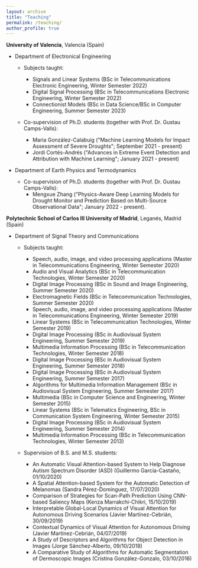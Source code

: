 ```yaml
---
layout: archive
title: "Teaching"
permalink: /teaching/
author_profile: true
---
```


**University of Valencia**, Valencia (Spain)

* Department of Electronical Engineering
  * Subjects taught: 
    * Signals and Linear Systems (BSc in Telecommunications Electronic Engineering, Winter Semester 2022)
    * Digital Signal Processing (BSc in Telecommunications Electronic Engineering, Winter Semester 2022)
    * Connectionist Models (BSc in Data Science/BSc in Computer Engineering, Summer Semester 2023)
      
  * Co-supervision of Ph.D. students (together with Prof. Dr. Gustau Camps-Valls):
    * Maria González-Calabuig ("Machine Learning Models for Impact Assessment of Severe Droughts"; September 2021 - present)
    * Jordi Cortés-Andrés ("Advances in Extreme Event Detection and Attribution with Machine Learning"; January 2021 - present)

* Department of Earth Physics and Termodynamics
  * Co-supervision of Ph.D. students (together with Prof. Dr. Gustau Camps-Valls):
    * Mengxue Zhang ("Physics-Aware Deep Learning Models for Drought Monitor and Prediction Based on Multi-Source Observational Data"; January 2022 - present).

**Polytechnic School of Carlos III University of Madrid**, Leganés,
Madrid (Spain)

* Department of Signal Theory and Communications
  * Subjects taught:
    * Speech, audio, image, and video processing applications (Master in Telecommunications Engineering, Winter Semester 2020)
    * Audio and Visual Analytics (BSc in Telecommunication Technologies, Winter Semester 2020)
    * Digital Image Processing (BSc in Sound and Image Engineering, Summer Semester 2020)
    * Electromagnetic Fields (BSc in Telecommunication Technologies, Summer Semester 2020)
    * Speech, audio, image, and video processing applications (Master in Telecommunications Engineering, Winter Semester 2019)
    * Linear Systems (BSc in Telecommunication Technologies, Winter Semester 2019)
    * Digital Image Processing (BSc in Audiovisual System Engineering, Summer Semester 2019)
    * Multimedia Information Processing (BSc in Telecommunication Technologies, Winter Semester 2018)
    * Digital Image Processing (BSc in Audiovisual System Engineering, Summer Semester 2018)
    * Digital Image Processing (BSc in Audiovisual System Engineering, Summer Semester 2017)
    * Algorithms for Multimedia Information Management (BSc in Audiovisual System Engineering, Summer Semester 2017)
    * Multimedia (BSc in Computer Science and Engineering, Winter Semester 2015)
    * Linear Systems (BSc in Telematics Engineering, BSc in Communication System Engineering, Winter Semester 2015)
    * Digital Image Processing (BSc in Audiovisual System Engineering, Summer Semester 2014)
    * Multimedia Information Processing (BSc in Telecommunication Technologies, Winter Semester 2013)
 
  * Supervision of B.S. and M.S. students:
    * An Automatic Visual Attention-based System to Help Diagnose Autism Spectrum Disorder (ASD) (Guillermo García-Castaño, 01/10/2020)
    * A Spatial Attention-based System for the Automatic Detection of Melanomas (Sandra Pérez-Domínguez, 17/07/2020)
    * Comparison of Strategies for Scan-Path Prediction Using CNN-based Saliency Maps (Kenza Marrakchi-Chikri, 15/10/2019)
    * Interpretable Global-Local Dynamics of Visual Attention for Autonomous Driving Scenarios (Javier Martínez-Cebrián, 30/09/2019)
    * Contextual Dynamics of Visual Attention for Autonomous Driving (Javier Martínez-Cebrián, 04/07/2019)
    * A Study of Descriptors and Algorithms for Object Detection in Images (Jorge Sánchez-Alberto, 09/10/2018)
    * A Comparative Study of Algorithms for Automatic Segmentation of Dermoscopic Images (Cristina González-Gonzalo, 03/10/2016)
      
<!--
{% include base_path %}

{% for post in site.teaching reversed %}
  {% include archive-single.html %}
{% endfor %}
-->
